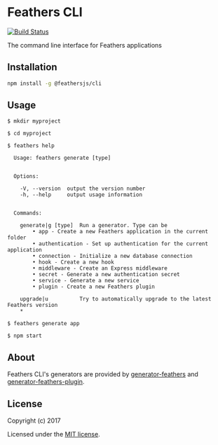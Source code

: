 # Feathers CLI

[![Build Status](https://img.shields.io/travis/feathersjs/cli/master.svg)](https://travis-ci.org/feathersjs/cli)

The command line interface for Feathers applications

## Installation

```bash
npm install -g @feathersjs/cli
```

## Usage

```
$ mkdir myproject

$ cd myproject

$ feathers help

  Usage: feathers generate [type]


  Options:

    -V, --version  output the version number
    -h, --help     output usage information


  Commands:

    generate|g [type]  Run a generator. Type can be
    	• app - Create a new Feathers application in the current folder
    	• authentication - Set up authentication for the current application
    	• connection - Initialize a new database connection
    	• hook - Create a new hook
    	• middleware - Create an Express middleware
    	• secret - Generate a new authentication secret
    	• service - Generate a new service
    	• plugin - Create a new Feathers plugin

    upgrade|u          Try to automatically upgrade to the latest Feathers version
    *

$ feathers generate app

$ npm start
```

## About

Feathers CLI's generators are provided by [generator-feathers](https://github.com/feathersjs/generator-feathers) and [generator-feathers-plugin](https://github.com/feathersjs/generator-feathers-plugin).

## License

Copyright (c) 2017

Licensed under the [MIT license](LICENSE).
